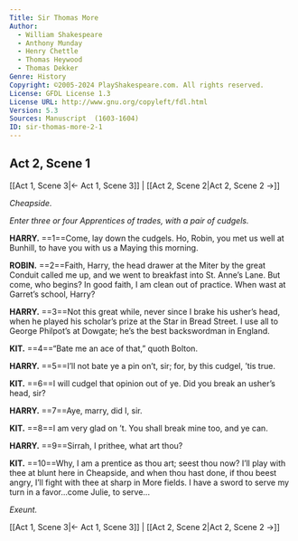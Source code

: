 ```yaml
---
Title: Sir Thomas More
Author: 
  - William Shakespeare
  - Anthony Munday
  - Henry Chettle
  - Thomas Heywood
  - Thomas Dekker
Genre: History
Copyright: ©2005-2024 PlayShakespeare.com. All rights reserved.
License: GFDL License 1.3
License URL: http://www.gnu.org/copyleft/fdl.html
Version: 5.3
Sources: Manuscript  (1603-1604)
ID: sir-thomas-more-2-1
---
```


## Act 2, Scene 1
[[Act 1, Scene 3|← Act 1, Scene 3]] | [[Act 2, Scene 2|Act 2, Scene 2 →]]

*Cheapside.*

*Enter three or four Apprentices of trades, with a pair of cudgels.*

**HARRY.**
==1==Come, lay down the cudgels. Ho, Robin, you met us well at Bunhill, to have you with us a Maying this morning.

**ROBIN.**
==2==Faith, Harry, the head drawer at the Miter by the great Conduit called me up, and we went to breakfast into St. Anne’s Lane. But come, who begins? In good faith, I am clean out of practice. When wast at Garret’s school, Harry?

**HARRY.**
==3==Not this great while, never since I brake his usher’s head, when he played his scholar’s prize at the Star in Bread Street. I use all to George Philpot’s at Dowgate; he’s the best backswordman in England.

**KIT.**
==4==“Bate me an ace of that,” quoth Bolton.

**HARRY.**
==5==I’ll not bate ye a pin on’t, sir; for, by this cudgel, ’tis true.

**KIT.**
==6==I will cudgel that opinion out of ye. Did you break an usher’s head, sir?

**HARRY.**
==7==Aye, marry, did I, sir.

**KIT.**
==8==I am very glad on ’t. You shall break mine too, and ye can.

**HARRY.**
==9==Sirrah, I prithee, what art thou?

**KIT.**
==10==Why, I am a prentice as thou art; seest thou now? I’ll play with thee at blunt here in Cheapside, and when thou hast done, if thou beest angry, I’ll fight with thee at sharp in More fields. I have a sword to serve my turn in a favor...come Julie, to serve...

*Exeunt.*

[[Act 1, Scene 3|← Act 1, Scene 3]] | [[Act 2, Scene 2|Act 2, Scene 2 →]]